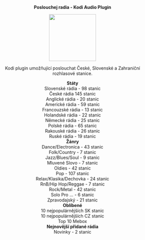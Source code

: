 <p align="center"><b> Poslouchej radia - Kodi Audio Plugin</b></p>
<p align="center">
  <img width="150" height="150" src="https://i46.servimg.com/u/f46/19/40/01/67/icon11.png">
</p>
<p align="center">Kodi plugin umožňující poslouchat České, Slovenské a Zahraniční rozhlasové stanice.<br>

<p align="center"><b> Státy</b><br>
Slovenské rádia - 98 stanic<br>
České rádia 145 stanic<br>
Anglické rádia - 20 stanic<br>
Americké rádia - 59 stanic<br>
Francouzské rádia - 13 stanic<br>
Holandské rádia - 22 stanic<br>
Německé rádia - 25 stanic<br>
Polské rádia - 65 stanic<br>
Rakouské rádia - 26 stanic<br>
Ruské rádia - 19 stanic<br>
<b>Žánry</b><br>
Dance/Electronica - 43 stanic<br>
Folk/Country - 7 stanic<br>
Jazz/Blues/Soul - 9 stanic<br>
Mluvené Slovo - 7 stanic<br>
Oldies - 42 stanic<br>
Pop - 107 stanic<br>
Relax/Klasika/Dechovka - 24 stanic<br>
RnB/Hip Hop/Reggae  - 7 stanic<br>
Rock/Metal - 42 stanic<br>
Solo Pro ... - 6 stanic<br>
Zpravodajský - 21 stanic<br>
<b>Oblíbené</b><br>
10 nejpopulárnějších SK stanic<br>
10 nejpopulárnějších CZ stanic<br>
Top 10 Mebox<br>
<b>Nejnovější přidané rádia</b><br>
Novinky - 2 stanic</p>
